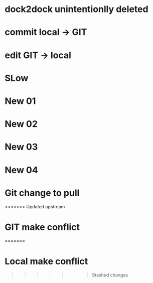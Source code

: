 # dock2dock unintentionlly deleted
# commit local -> GIT
# edit GIT -> local
# SLow
# New 01
# New 02
# New 03
# New 04
# Git change to pull
<<<<<<< Updated upstream
# GIT make conflict
=======
# Local make conflict
>>>>>>> Stashed changes
